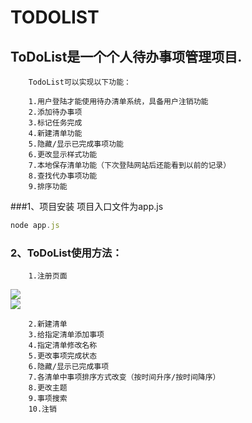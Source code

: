 TODOLIST
==========

## ToDoList是一个个人待办事项管理项目.

        TodoList可以实现以下功能：

        1.用户登陆才能使用待办清单系统，具备用户注销功能
        2.添加待办事项
        3.标记任务完成
        4.新建清单功能
        5.隐藏/显示已完成事项功能
        6.更改显示样式功能
        7.本地保存清单功能（下次登陆网站后还能看到以前的记录）
        8.查找代办事项功能
        9.排序功能

###1、项目安装
项目入口文件为app.js</br>

```js
node app.js
```

### 2、ToDoList使用方法：

        1.注册页面
![](https://github.com/cyhfvg/WebToDo/tree/master/assests/images/register.png) </br> 
![](http://www.baidu.com/img/bdlogo.gif) </br> 

        2.新建清单
        3.给指定清单添加事项
        4.指定清单修改名称
        5.更改事项完成状态
        6.隐藏/显示已完成事项
        7.各清单中事项排序方式改变（按时间升序/按时间降序）
        8.更改主题
        9.事项搜索
        10.注销
